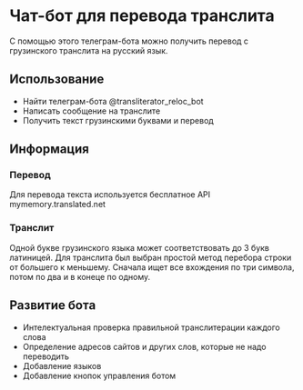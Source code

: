 # Чат-бот для перевода транслита
С помощью этого телеграм-бота можно получить перевод с грузинского транслита на русский язык.

## Использование
- Найти телеграм-бота @transliterator_reloc_bot
- Написать сообщение на транслите
- Получить текст грузинскими буквами и перевод

## Информация

### Перевод
Для перевода текста используется бесплатное API mymemory.translated.net

### Транслит
Одной букве грузинского языка может соответствовать до 3 букв латиницей.
Для транслита был выбран простой метод перебора строки от большего к меньшему.
Сначала ищет все вхождения по три символа, потом по два и в конеце по одному.

## Развитие бота
- Интелектуальная проверка правильной транслитерации каждого слова
- Определение адресов сайтов и других слов, которые не надо переводить
- Добавление языков
- Добавление кнопок управления ботом
